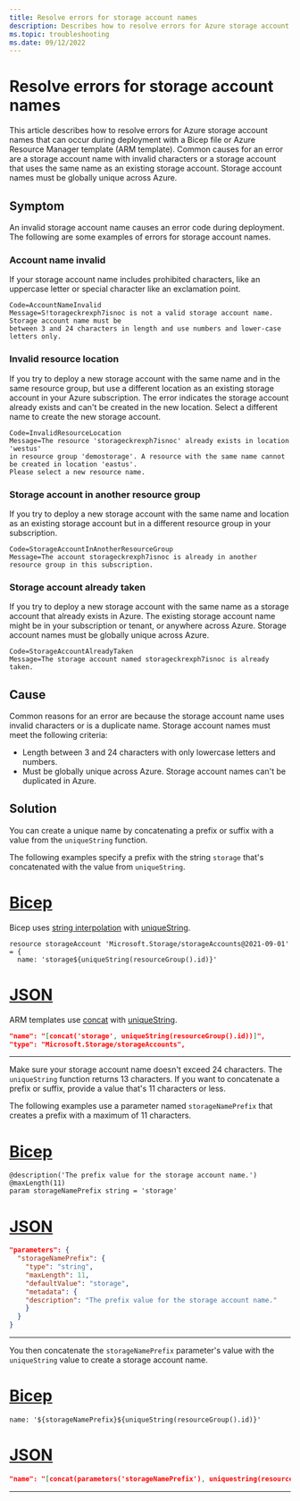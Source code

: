 ```yaml
---
title: Resolve errors for storage account names
description: Describes how to resolve errors for Azure storage account names that can occur during deployment with a Bicep file or Azure Resource Manager template (ARM template).
ms.topic: troubleshooting
ms.date: 09/12/2022
---
```


# Resolve errors for storage account names

This article describes how to resolve errors for Azure storage account names that can occur during deployment with a Bicep file or Azure Resource Manager template (ARM template). Common causes for an error are a storage account name with invalid characters or a storage account that uses the same name as an existing storage account. Storage account names must be globally unique across Azure.

## Symptom

An invalid storage account name causes an error code during deployment. The following are some examples of errors for storage account names.

### Account name invalid

If your storage account name includes prohibited characters, like an uppercase letter or special character like an exclamation point.

```Output
Code=AccountNameInvalid
Message=S!torageckrexph7isnoc is not a valid storage account name. Storage account name must be
between 3 and 24 characters in length and use numbers and lower-case letters only.
```

### Invalid resource location

If you try to deploy a new storage account with the same name and in the same resource group, but use a different location as an existing storage account in your Azure subscription. The error indicates the storage account already exists and can't be created in the new location. Select a different name to create the new storage account.

```Output
Code=InvalidResourceLocation
Message=The resource 'storageckrexph7isnoc' already exists in location 'westus'
in resource group 'demostorage'. A resource with the same name cannot be created in location 'eastus'.
Please select a new resource name.
```

### Storage account in another resource group

If you try to deploy a new storage account with the same name and location as an existing storage account but in a different resource group in your subscription.

```Output
Code=StorageAccountInAnotherResourceGroup
Message=The account storageckrexph7isnoc is already in another resource group in this subscription.
```

### Storage account already taken

If you try to deploy a new storage account with the same name as a storage account that already exists in Azure. The existing storage account name might be in your subscription or tenant, or anywhere across Azure. Storage account names must be globally unique across Azure.

```Output
Code=StorageAccountAlreadyTaken
Message=The storage account named storageckrexph7isnoc is already taken.
```

## Cause

Common reasons for an error are because the storage account name uses invalid characters or is a duplicate name. Storage account names must meet the following criteria:

- Length between 3 and 24 characters with only lowercase letters and numbers.
- Must be globally unique across Azure. Storage account names can't be duplicated in Azure.

## Solution

You can create a unique name by concatenating a prefix or suffix with a value from the `uniqueString` function.

The following examples specify a prefix with the string `storage` that's concatenated with the value from `uniqueString`.

# [Bicep](#tab/bicep)

Bicep uses [string interpolation](../bicep/bicep-functions-string.md#concat) with [uniqueString](../bicep/bicep-functions-string.md#uniquestring).

```bicep
resource storageAccount 'Microsoft.Storage/storageAccounts@2021-09-01' = {
  name: 'storage${uniqueString(resourceGroup().id)}'
```

# [JSON](#tab/json)

ARM templates use [concat](../templates/template-functions-string.md#concat) with [uniqueString](../templates/template-functions-string.md#uniquestring).

```json
"name": "[concat('storage', uniqueString(resourceGroup().id))]",
"type": "Microsoft.Storage/storageAccounts",
```

---

Make sure your storage account name doesn't exceed 24 characters. The `uniqueString` function returns 13 characters. If you want to concatenate a prefix or suffix, provide a value that's 11 characters or less.

The following examples use a parameter named `storageNamePrefix` that creates a prefix with a maximum of 11 characters.

# [Bicep](#tab/bicep)

```bicep
@description('The prefix value for the storage account name.')
@maxLength(11)
param storageNamePrefix string = 'storage'
```

# [JSON](#tab/json)

```json
"parameters": {
  "storageNamePrefix": {
    "type": "string",
    "maxLength": 11,
    "defaultValue": "storage",
    "metadata": {
    "description": "The prefix value for the storage account name."
    }
  }
}
```

---

You then concatenate the `storageNamePrefix` parameter's value with the `uniqueString` value to create a storage account name.

# [Bicep](#tab/bicep)

```bicep
name: '${storageNamePrefix}${uniqueString(resourceGroup().id)}'
```

# [JSON](#tab/json)

```json
"name": "[concat(parameters('storageNamePrefix'), uniquestring(resourceGroup().id))]"
```

---
